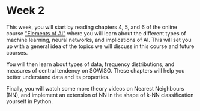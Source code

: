 # Week 2

This week, you will start by reading chapters 4, 5, and 6 of the online course ["Elements of AI"](https://www.elementsofai.com/) where you will learn about the different types of machine learning, neural networks, and implications of AI. This will set you up with a general idea of the topics we will discuss in this course and future courses.

You will then learn about types of data, frequency distributions, and measures of central tendency on SOWISO. These chapters will help you better understand data and its properties.

Finally, you will watch some more theory videos on Nearest Neighbours (NN), and implement an extension of NN in the shape of k-NN classification yourself in Python.
